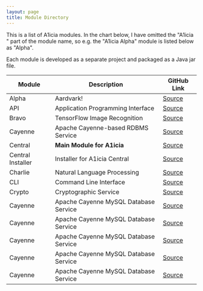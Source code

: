 ```yaml
---
layout: page
title: Module Directory
---
```


This is a list of A1icia modules. In the chart below, I have omitted the "A1icia " part of the module name, so e.g. the 
"A1icia Alpha" module is listed below as "Alpha".

Each module is developed as a separate project and packaged as a Java jar file.

Module | Description | GitHub Link
--- | --- | ---
Alpha | Aardvark! | [Source](https://github.com/markhull/A1icia/tree/master/A1icia%20Alpha)
API | Application Programming Interface | [Source](https://github.com/markhull/A1icia/tree/master/A1icia%20API)
Bravo | TensorFlow Image Recognition | [Source](https://github.com/markhull/A1icia/tree/master/A1icia%20Bravo)
Cayenne | Apache Cayenne-based RDBMS Service | [Source](https://github.com/markhull/A1icia/tree/master/A1icia%20Cayenne)
Central | **Main Module for A1icia** | [Source](https://github.com/markhull/A1icia/tree/master/A1icia%20Central)
Central Installer | Installer for A1icia Central | [Source](https://github.com/markhull/A1icia/tree/master/A1icia%20Central%20Installer)
Charlie | Natural Language Processing | [Source](https://github.com/markhull/A1icia/tree/master/A1icia%20Charlie)
CLI | Command Line Interface | [Source](https://github.com/markhull/A1icia/tree/master/A1icia%20CLI)
Crypto | Cryptographic Service | [Source](https://github.com/markhull/A1icia/tree/master/A1icia%20Crypto)
Cayenne | Apache Cayenne MySQL Database Service | [Source](https://github.com/markhull/A1icia/tree/master/A1icia%20CLI)
Cayenne | Apache Cayenne MySQL Database Service | [Source](https://github.com/markhull/A1icia/tree/master/A1icia%20CLI)
Cayenne | Apache Cayenne MySQL Database Service | [Source](https://github.com/markhull/A1icia/tree/master/A1icia%20CLI)
Cayenne | Apache Cayenne MySQL Database Service | [Source](https://github.com/markhull/A1icia/tree/master/A1icia%20CLI)
Cayenne | Apache Cayenne MySQL Database Service | [Source](https://github.com/markhull/A1icia/tree/master/A1icia%20CLI)

